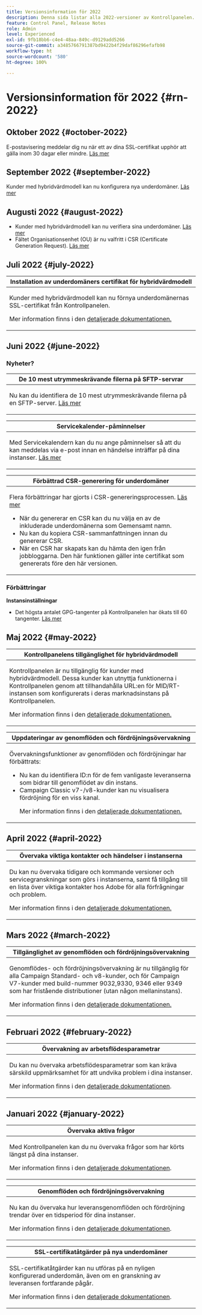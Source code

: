 ```yaml
---
title: Versionsinformation för 2022
description: Denna sida listar alla 2022-versioner av Kontrollpanelen.
feature: Control Panel, Release Notes
role: Admin
level: Experienced
exl-id: 9fb18bb6-c4e4-48aa-849c-d9129add5266
source-git-commit: a3485766791387bd9422b4f29daf86296efafb98
workflow-type: ht
source-wordcount: '580'
ht-degree: 100%

---
```


# Versionsinformation för 2022 {#rn-2022}

## Oktober 2022 {#october-2022}

E-postavisering meddelar dig nu när ett av dina SSL-certifikat upphör att gälla inom 30 dagar eller mindre. [Läs mer](../performance-monitoring/using/email-alerting.md)

## September 2022 {#september-2022}

Kunder med hybridvärdmodell kan nu konfigurera nya underdomäner. [Läs mer](../subdomains-certificates/using/setting-up-new-subdomain.md)

## Augusti 2022 {#august-2022}

* Kunder med hybridvärdmodell kan nu verifiera sina underdomäner. [Läs mer](../subdomains-certificates/using/monitoring-subdomains.md)
* Fältet Organisationsenhet (OU) är nu valfritt i CSR (Certificate Generation Request). [Läs mer](../subdomains-certificates/using/renewing-subdomain-certificate.md)

## Juli 2022 {#july-2022}

<table>
<thead>
<tr>
<th><strong>Installation av underdomäners certifikat för hybridvärdmodell</strong><br/></th>
</tr>
</thead>
<tbody>
<tr>
<td>
<p><p>Kunder med hybridvärdmodell kan nu förnya underdomänernas SSL-certifikat från Kontrollpanelen.</p><p>Mer information finns i den <a href="../subdomains-certificates/using/renewing-subdomain-certificate.md">detaljerade dokumentationen.</a></p>
</td>
</tr>
</tbody>
</table>

## Juni 2022 {#june-2022}

### Nyheter?

<table>
<thead>
<tr>
<th><strong>De 10 mest utrymmeskrävande filerna på SFTP-servrar</strong><br/></th>
</tr>
</thead>
<tbody>
<tr>
<td>
<p>Nu kan du identifiera de 10 mest utrymmeskrävande filerna på en SFTP-server. <a href="../sftp/using/sftp-storage-management.md">Läs mer</a></p>
</td>
</tr>
</tbody>
</table>

<table>
<thead>
<tr>
<th><strong>Servicekalender-påminnelser</strong><br/></th>
</tr>
</thead>
<tbody>
<tr>
<td>
<p>Med Servicekalendern kan du nu ange påminnelser så att du kan meddelas via e-post innan en händelse inträffar på dina instanser. <a href="../service-events/service-events.md">Läs mer</a></p>
</td>
</tr>
</tbody>
</table>

<table>
<thead>
<tr>
<th><strong>Förbättrad CSR-generering för underdomäner</strong><br/></th>
</tr>
</thead>
<tbody>
<tr>
<td>
<p>Flera förbättringar har gjorts i CSR-genereringsprocessen. <a href="../subdomains-certificates/using/renewing-subdomain-certificate.md">Läs mer</a></p><ul><li>När du genererar en CSR kan du nu välja en av de inkluderade underdomänerna som Gemensamt namn.</li><li>Nu kan du kopiera CSR-sammanfattningen innan du genererar CSR.</li><li>När en CSR har skapats kan du hämta den igen från jobbloggarna. Den här funktionen gäller inte certifikat som genererats före den här versionen.</li></ul><p>

</td>
</tr>
</tbody>
</table>

### Förbättringar

**Instansinställningar**

* Det högsta antalet GPG-tangenter på Kontrollpanelen har ökats till 60 tangenter. [Läs mer](../instances-settings/using/gpg-keys-management.md)

## Maj 2022 {#may-2022}

<table>
<thead>
<tr>
<th><strong>Kontrollpanelens tillgänglighet för hybridvärdmodell</strong><br/></th>
</tr>
</thead>
<tbody>
<tr>
<td>
<p>Kontrollpanelen är nu tillgänglig för kunder med hybridvärdmodell. Dessa kunder kan utnyttja funktionerna i Kontrollpanelen genom att tillhandahålla URL:en för MID/RT-instansen som konfigurerats i deras marknadsinstans på Kontrollpanelen.</p><p>Mer information finns i den <a href="../instances-settings/using/external-accounts.md">detaljerade dokumentationen.</a></p>
</td>
</tr>
</tbody>
</table>

<table>
<thead>
<tr>
<th><strong>Uppdateringar av genomflöden och fördröjningsövervakning</strong><br/></th>
</tr>
</thead>
<tbody>
<tr>
<td>
<p>Övervakningsfunktioner av genomflöden och fördröjningar har förbättrats:<ul><li>Nu kan du identifiera ID:n för de fem vanligaste leveranserna som bidrar till genomflödet av din instans.</li><li>Campaign Classic v7-/v8-kunder kan nu visualisera fördröjning för en viss kanal.</p></li><p>Mer information finns i den <a href="../performance-monitoring/using/throughputs-latencies.md">detaljerade dokumentationen.</a></p>
</td>
</tr>
</tbody>
</table>


## April 2022 {#april-2022}

<table>
<thead>
<tr>
<th><strong>Övervaka viktiga kontakter och händelser i instanserna</strong><br/></th>
</tr>
</thead>
<tbody>
<tr>
<td>
<p>Du kan nu övervaka tidigare och kommande versioner och servicegranskningar som görs i instanserna, samt få tillgång till en lista över viktiga kontakter hos Adobe för alla förfrågningar och problem.</p><p>Mer information finns i den <a href="../service-events/service-events.md">detaljerade dokumentationen.</a></p>
</td>
</tr>
</tbody>
</table>

## Mars 2022 {#march-2022}

<table>
<thead>
<tr>
<th><strong>Tillgänglighet av genomflöden och fördröjningsövervakning</strong><br/></th>
</tr>
</thead>
<tbody>
<tr>
<td>
<p>Genomflödes- och fördröjningsövervakning är nu tillgänglig för alla Campaign Standard- och v8-kunder, och för Campaign V7-kunder med build-nummer 9032,9330, 9346 eller 9349 som har fristående distributioner (utan någon mellaninstans).</p><p>Mer information finns i den <a href="../performance-monitoring/using/throughputs-latencies.md">detaljerade dokumentationen.</a></p>
</td>
</tr>
</tbody>
</table>

## Februari 2022 {#february-2022}

<table>
<thead>
<tr>
<th><strong>Övervakning av arbetsflödesparametrar</strong><br/></th>
</tr>
</thead>
<tbody>
<tr>
<td>
<p>Du kan nu övervaka arbetsflödesparametrar som kan kräva särskild uppmärksamhet för att undvika problem i dina instanser. </p><p>Mer information finns i den <a href="../performance-monitoring/using/workflow-monitoring.md">detaljerade dokumentationen</a>.</p>
</td>
</tr>
</tbody>
</table>

## Januari 2022 {#january-2022}

<table>
<thead>
<tr>
<th><strong>Övervaka aktiva frågor</strong><br/></th>
</tr>
</thead>
<tbody>
<tr>
<td>
<p>Med Kontrollpanelen kan du nu övervaka frågor som har körts längst på dina instanser.</p><p>Mer information finns i den <a href="../performance-monitoring/using/database-active-queries.md">detaljerade dokumentationen</a>.</p>
</td>
</tr>
</tbody>
</table>

<table>
<thead>
<tr>
<th><strong>Genomflöden och fördröjningsövervakning</strong><br/></th>
</tr>
</thead>
<tbody>
<tr>
<td>
<p>Nu kan du övervaka hur leveransgenomflöden och fördröjning trendar över en tidsperiod för dina instanser.</p><p>Mer information finns i den <a href="../performance-monitoring/using/throughputs-latencies.md">detaljerade dokumentationen</a>.</p>
</td>
</tr>
</tbody>
</table>

<table>
<thead>
<tr>
<th><strong>SSL-certifikatåtgärder på nya underdomäner</strong><br/></th>
</tr>
</thead>
<tbody>
<tr>
<td>
<p>SSL-certifikatåtgärder kan nu utföras på en nyligen konfigurerad underdomän, även om en granskning av leveransen fortfarande pågår.</p><p>Mer information finns i den <a href="../subdomains-certificates/using/renewing-subdomain-certificate.md">detaljerade dokumentationen</a>.</p>
</td>
</tr>
</tbody>
</table>
